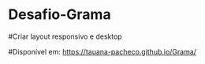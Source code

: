 # Desafio-Grama 

#Criar layout responsivo e desktop

#Disponível em: https://tauana-pacheco.github.io/Grama/
